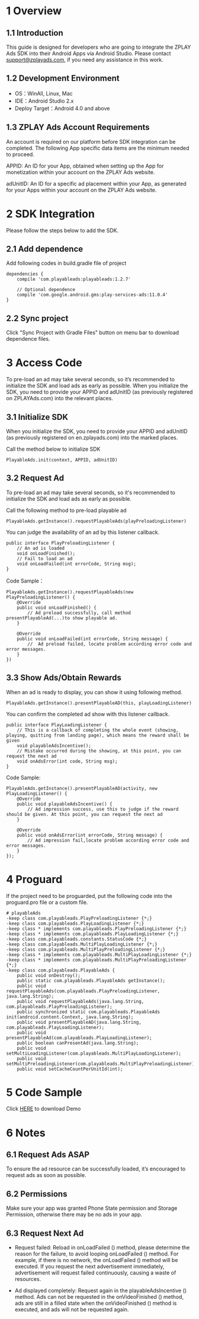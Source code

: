 # 1 Overview


## 1.1 Introduction
This guide is designed for developers who are going to integrate the ZPLAY Ads SDK into their Android Apps via Android Studio.  Please contact support@zplayads.com, if you need any assistance in this work.

## 1.2 Development Environment
- OS：WinAll, Linux, Mac
- IDE：Android Studio 2.x
- Deploy Target：Android 4.0 and above

## 1.3 ZPLAY Ads Account Requirements
An account is required on our platform before SDK integration can be completed.  The following App specific data items are the minimum needed to proceed.

APPID: An ID for your App, obtained when setting up the App for monetization within your account on the ZPLAY Ads website.

adUnitID: An ID for a specific ad placement within your App, as generated for your Apps within your account on the ZPLAY Ads website. 

# 2 SDK Integration
Please follow the steps below to add the SDK. 

## 2.1 Add dependence
Add following codes in build.gradle file of project
```
dependencies {
    compile 'com.playableads:playableads:1.2.7'
    
    // Optional dependence
    compile 'com.google.android.gms:play-services-ads:11.0.4'
}
```

## 2.2 Sync project
Click "Sync Project with Gradle Files" button on menu bar to download dependence files.

# 3 Access Code
To pre-load an ad may take several seconds, so it’s recommended to initialize the SDK and load ads as early as possible. When you initialize the SDK, you need to provide your APPID and adUnitID (as previously registered on ZPLAYAds.com) into the relevant places. 

## 3.1 Initialize SDK
When you initialize the SDK, you need to provide your APPID and adUnitID (as previously registered on en.zplayads.com) into the marked places. 

Call the method below  to initialize SDK
```
PlayableAds.init(context, APPID, adUnitID)
```
## 3.2 Request Ad
To pre-load an ad may take several seconds, so it's recommended to initialize the SDK and load ads as early as possible. 

Call the following method to pre-load playable ad

```
PlayableAds.getInstance().requestPlayableAds(playPreloadingListener)
```
You can judge the availability of an ad by this listener callback.
```
public interface PlayPreloadingListener {
    // An ad is loaded
    void onLoadFinished();
    // Fail to load an ad
    void onLoadFailed(int errorCode, String msg);
}
```

Code Sample：

```
PlayableAds.getInstance().requestPlayableAds(new PlayPreloadingListener() {
    @Override
    public void onLoadFinished() {
        // Ad preload successfully, call method presentPlayableAd(...)to show playable ad.
    }

    @Override
    public void onLoadFailed(int errorCode, String message) {
        //  Ad preload failed, locate problem according error code and error messages.
    }
})
```
## 3.3 Show Ads/Obtain Rewards
When an ad is ready to display, you can show it using following method.
```
PlayableAds.getInstance().presentPlayableAD(this, playLoadingListener)
```
You can confirm the completed ad show with this listener callback.  
```
public interface PlayLoadingListener {
    // This is a callback of completing the whole event (showing, playing, quitting from landing page), which means the reward shall be given 
    void playableAdsIncentive();
    // Mistake occurred during the showing, at this point, you can request the next ad
    void onAdsError(int code, String msg);
}
```

Code Sample:
```
PlayableAds.getInstance().presentPlayableAD(activity, new PlayLoadingListener() {
    @Override
    public void playableAdsIncentive() {
        // Ad impression success, use this to judge if the reward should be given. At this point, you can request the next ad
    }

    @Override
    public void onAdsError(int errorCode, String message) {
        // Ad impression fail,locate problem according error code and error messages.
    }
});
```

# 4 Proguard
If the project need to be proguarded, put the following code into the proguard.pro file or a custom file.
```
# playableAds
-keep class com.playableads.PlayPreloadingListener {*;}
-keep class com.playableads.PlayLoadingListener {*;}
-keep class * implements com.playableads.PlayPreloadingListener {*;}
-keep class * implements com.playableads.PlayLoadingListener {*;}
-keep class com.playableads.constants.StatusCode {*;}
-keep class com.playableads.MultiPlayLoadingListener {*;}
-keep class com.playableads.MultiPlayPreloadingListener {*;}
-keep class * implements com.playableads.MultiPlayLoadingListener {*;}
-keep class * implements com.playableads.MultiPlayPreloadingListener {*;}
-keep class com.playableads.PlayableAds {
    public void onDestroy();
    public static com.playableads.PlayableAds getInstance();
    public void requestPlayableAds(com.playableads.PlayPreloadingListener, java.lang.String);
    public void requestPlayableAds(java.lang.String, com.playableads.PlayPreloadingListener);
    public synchronized static com.playableads.PlayableAds init(android.content.Context, java.lang.String);
    public void presentPlayableAD(java.lang.String, com.playableads.PlayLoadingListener);
    public void presentPlayableAd(com.playableads.PlayLoadingListener);
    public boolean canPresentAd(java.lang.String);
    public void setMultiLoadingListener(com.playableads.MultiPlayLoadingListener);
    public void setMultiPreloadingListener(com.playableads.MultiPlayPreloadingListener);
    public void setCacheCountPerUnitId(int);
```

# 5 Code Sample
Click [HERE](https://github.com/zplayads/PlayableAdsDemo-android) to download Demo

# 6 Notes
## 6.1 Request Ads ASAP
To ensure the ad resource can be successfully loaded, it’s encouraged to request ads as soon as possible.
## 6.2 Permissions
Make sure your app was granted Phone State permission and Storage Permission, otherwise there may be no ads in your app.
## 6.3 Request Next Ad
* Request failed: Reload in onLoadFailed () method, please determine the reason for the failure, to avoid looping onLoadFailed () method. For example, if there is no network, the onLoadFailed () method will be executed. If you request the next advertisement immediately, advertisement will request failed continuously, causing a waste of resources.

* Ad displayed completely: Request again in the playableAdsIncentive () method. Ads can not be requested in the onVideoFinished () method, ads are still in a filled state when the onVideoFinished () method is executed, and ads will not be requested again.